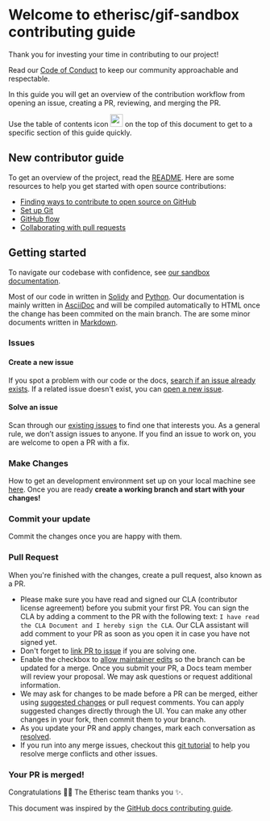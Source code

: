 # Welcome to etherisc/gif-sandbox contributing guide 

Thank you for investing your time in contributing to our project! 

Read our [Code of Conduct](./CODE_OF_CONDUCT.md) to keep our community approachable and respectable.

In this guide you will get an overview of the contribution workflow from opening an issue, creating a PR, reviewing, and merging the PR.

Use the table of contents icon <img src="/contributing/images/table-of-contents.png" width="25" height="25" /> on the top of this document to get to a specific section of this guide quickly.

## New contributor guide

To get an overview of the project, read the [README](README.md). Here are some resources to help you get started with open source contributions:

- [Finding ways to contribute to open source on GitHub](https://docs.github.com/en/get-started/exploring-projects-on-github/finding-ways-to-contribute-to-open-source-on-github)
- [Set up Git](https://docs.github.com/en/get-started/quickstart/set-up-git)
- [GitHub flow](https://docs.github.com/en/get-started/quickstart/github-flow)
- [Collaborating with pull requests](https://docs.github.com/en/github/collaborating-with-pull-requests)


## Getting started

To navigate our codebase with confidence, see [our sandbox documentation](https://docs.etherisc.com/sandbox/). 

Most of our code in written in [Solidy](https://docs.soliditylang.org/en/develop/) and [Python](https://docs.python.org/3/). 
Our documentation is mainly written in [AsciiDoc](https://docs.asciidoctor.org/asciidoc/latest/) and will be compiled automatically to HTML once the change has been commited on the main branch. The are some minor documents written in [Markdown](https://docs.github.com/en/get-started/writing-on-github/getting-started-with-writing-and-formatting-on-github/basic-writing-and-formatting-syntax).

### Issues

#### Create a new issue

If you spot a problem with our code or the docs, [search if an issue already exists](https://docs.github.com/en/github/searching-for-information-on-github/searching-on-github/searching-issues-and-pull-requests#search-by-the-title-body-or-comments). If a related issue doesn't exist, you can [open a new issue](https://github.com/etherisc/gif-sandbox/issues/new).

#### Solve an issue

Scan through our [existing issues](https://github.com/etherisc/gif-sandbox/issues) to find one that interests you. As a general rule, we don’t assign issues to anyone. If you find an issue to work on, you are welcome to open a PR with a fix.

### Make Changes

How to get an development environment set up on your local machine see [here](https://docs.etherisc.com/sandbox/setup).
Once you are ready **create a working branch and start with your changes!**

### Commit your update

Commit the changes once you are happy with them. 

### Pull Request

When you're finished with the changes, create a pull request, also known as a PR.
- Please make sure you have read and signed our CLA (contributor license agreement) before you submit your first PR. You can sign the CLA by adding a comment to the PR with the following text: `I have read the CLA Document and I hereby sign the CLA`. Our CLA assistant will add comment to your PR as soon as you open it in case you have not signed yet.
- Don't forget to [link PR to issue](https://docs.github.com/en/issues/tracking-your-work-with-issues/linking-a-pull-request-to-an-issue) if you are solving one.
- Enable the checkbox to [allow maintainer edits](https://docs.github.com/en/github/collaborating-with-issues-and-pull-requests/allowing-changes-to-a-pull-request-branch-created-from-a-fork) so the branch can be updated for a merge.
Once you submit your PR, a Docs team member will review your proposal. We may ask questions or request additional information.
- We may ask for changes to be made before a PR can be merged, either using [suggested changes](https://docs.github.com/en/github/collaborating-with-issues-and-pull-requests/incorporating-feedback-in-your-pull-request) or pull request comments. You can apply suggested changes directly through the UI. You can make any other changes in your fork, then commit them to your branch.
- As you update your PR and apply changes, mark each conversation as [resolved](https://docs.github.com/en/github/collaborating-with-issues-and-pull-requests/commenting-on-a-pull-request#resolving-conversations).
- If you run into any merge issues, checkout this [git tutorial](https://github.com/skills/resolve-merge-conflicts) to help you resolve merge conflicts and other issues.

### Your PR is merged!

Congratulations :tada::tada: The Etherisc team thanks you :sparkles:.

This document was inspired by the [GitHub docs contributing guide](https://github.com/github/docs/blob/main/CONTRIBUTING.md). 
